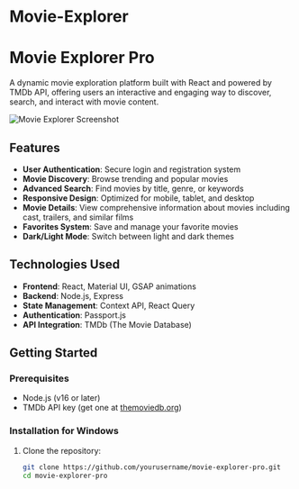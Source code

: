 # Movie-Explorer

# Movie Explorer Pro

A dynamic movie exploration platform built with React and powered by TMDb API, offering users an interactive and engaging way to discover, search, and interact with movie content.

![Movie Explorer Screenshot](screenshot.png)

## Features

- **User Authentication**: Secure login and registration system
- **Movie Discovery**: Browse trending and popular movies
- **Advanced Search**: Find movies by title, genre, or keywords
- **Responsive Design**: Optimized for mobile, tablet, and desktop
- **Movie Details**: View comprehensive information about movies including cast, trailers, and similar films
- **Favorites System**: Save and manage your favorite movies
- **Dark/Light Mode**: Switch between light and dark themes

## Technologies Used

- **Frontend**: React, Material UI, GSAP animations
- **Backend**: Node.js, Express
- **State Management**: Context API, React Query
- **Authentication**: Passport.js
- **API Integration**: TMDb (The Movie Database)

## Getting Started

### Prerequisites

- Node.js (v16 or later)
- TMDb API key (get one at [themoviedb.org](https://www.themoviedb.org/documentation/api))

### Installation for Windows

1. Clone the repository:
   ```bash
   git clone https://github.com/yourusername/movie-explorer-pro.git
   cd movie-explorer-pro
